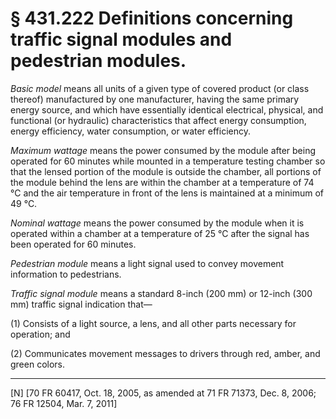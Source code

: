 # § 431.222   Definitions concerning traffic signal modules and pedestrian modules.

*Basic model* means all units of a given type of covered product (or class thereof) manufactured by one manufacturer, having the same primary energy source, and which have essentially identical electrical, physical, and functional (or hydraulic) characteristics that affect energy consumption, energy efficiency, water consumption, or water efficiency.


*Maximum wattage* means the power consumed by the module after being operated for 60 minutes while mounted in a temperature testing chamber so that the lensed portion of the module is outside the chamber, all portions of the module behind the lens are within the chamber at a temperature of 74 °C and the air temperature in front of the lens is maintained at a minimum of 49 °C.


*Nominal wattage* means the power consumed by the module when it is operated within a chamber at a temperature of 25 °C after the signal has been operated for 60 minutes. 


*Pedestrian module* means a light signal used to convey movement information to pedestrians.


*Traffic signal module* means a standard 8-inch (200 mm) or 12-inch (300 mm) traffic signal indication that—


(1) Consists of a light source, a lens, and all other parts necessary for operation; and


(2) Communicates movement messages to drivers through red, amber, and green colors.



---

[N] [70 FR 60417, Oct. 18, 2005, as amended at 71 FR 71373, Dec. 8, 2006; 76 FR 12504, Mar. 7, 2011]




